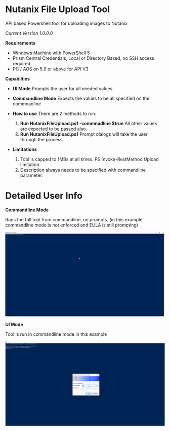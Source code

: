 # Nutanix File Upload Tool
API based Powershell tool for uploading images to Nutanix

*Current Version 1.0.0.0*

**Requirements**
- Windows Machine with PowerShell 5
- Prism Central Credentials, Local or Directory Based, no SSH access required.
- PC / AOS on 5.9 or above for API V3

**Capabilties**
- **UI Mode** Prompts the user for all needed values.
- **Commandline Mode** Expects the values to be all specified on the commnadline

- **How to use** There are 2 methods to run:
	1. **Run NutanixFileUpload.ps1 -commnadline $true** All other values are expected to be passed also.
	2. **Run NutanixFileUpload.ps1** Prompt dialogs will take the user through the process.

- **Limitations**
	1. Tool is capped to 1MBs at all times. PS Invoke-RestMethod Upload limitation.
	2. Description always needs to be specified with commandline parameter.



# Detailed User Info #

**Commandline Mode**

Runs the full tool from commandline, no prompts. (in this example commandline mode is not enforced and EULA is still prompting)

![Commandline Mode](./Artifacts/FileUploadCommandLine.gif)

**UI Mode**

Tool is run in commandline mode in this example

![UI Mode](./Artifacts/FileUploadUI.gif)

